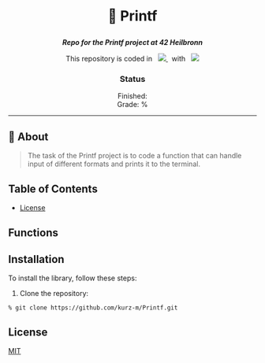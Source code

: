 <h1 align="center">
    <p>
        📓 Printf
    </p>
</h1>

<p align="center">
    <b><i>Repo for the Printf project at 42 Heilbronn</i></b>
</p>

<p align="center">
    This repository is coded in&nbsp&nbsp
    <a href="https://skillicons.dev">
        <img src="https://skillicons.dev/icons?i=c" />
    </a>
     &nbsp&nbspwith&nbsp&nbsp
    <a href="https://skillicons.dev">
        <img src="https://skillicons.dev/icons?i=neovim" />
    </a>
</p>

<h3 align="center">
    Status
</h3>

<p align="center">
    Finished: <br>
    Grade: %
</p>

---

## 💾 About
> The task of the Printf project is to code a function that can handle input of different formats and prints it to the terminal.

## Table of Contents
- [License](#license)

## Functions

## Installation
To install the library, follow these steps:
1. Clone the repository: 
```shell
% git clone https://github.com/kurz-m/Printf.git
```
## License
[MIT](https://choosealicense.com/licenses/mit/)
